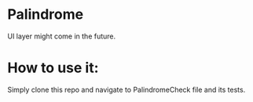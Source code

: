 # Palindrome
UI layer might come in the future.

# How to use it:
Simply clone this repo and navigate to PalindromeCheck file and its tests.
